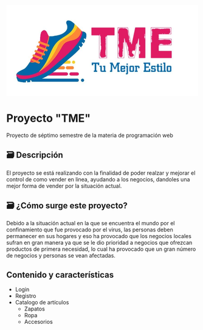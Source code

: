 ![error](https://github.com/robotech412/Online-StoreTME/blob/development/images/logo_navbar.jpg)
# Proyecto "TME"
Proyecto de séptimo semestre de la materia de programación web
## 🗃️ Descripción
El proyecto se está realizando con la finalidad de poder realzar y mejorar el control de como vender en linea,
ayudando a los negocios, dandoles una mejor forma de vender por la situación actual.
## 🗃️ ¿Cómo surge este proyecto?
Debido a la situación actual en la que se encuentra el mundo por el confinamiento que fue provocado por el virus, las personas deben
permanecer en sus hogares y eso ha provocado que los negocios locales sufran en gran manera ya que se le dio prioridad a negocios que
ofrezcan productos de primera necesidad, lo cual ha provocado que un gran número de negocios y personas se vean afectadas.
## Contenido y características
- Login
- Registro
- Catalogo de artículos
    - Zapatos
    - Ropa
    - Accesorios
    


